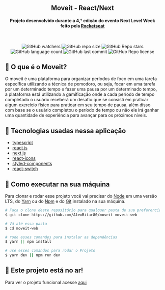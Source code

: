<h2 align="center">
  Moveit - React/Next
</h2>

<h4 align="center">
  Projeto desenvolvido durante a 4,° edição do evento Next Level Week feito pela <a href="https://app.rocketseat.com.br/dashboard">Rocketseat</a>
</h4>

<br/>

<p align="center">
  <img alt="GitHub watchers" src="https://img.shields.io/github/watchers/AlexBitar80/moveit?style=social">

  <img alt="GitHub repo size" src="https://img.shields.io/github/repo-size/AlexBitar80/moveit">

  <img alt="GitHub Repo stars" src="https://img.shields.io/github/stars/AlexBitar80/moveit?style=social">

  <img alt="GitHub language count" src="https://img.shields.io/github/languages/count/AlexBitar80/moveit">

  <img alt="GitHub last commit" src="https://img.shields.io/github/last-commit/AlexBitar80/moveit">

  <img alt="GitHub Repo license" src="https://img.shields.io/github/license/AlexBitar80/moveit">
</p>

## :dart: O que é o Moveit?

O moveit é uma plataforma para organizar períodos de foco em uma tarefa específica utilizando a técnica de pomodoro, ou seja, focar em uma tarefa por um determinado tempo e fazer uma pausa por um determinado tempo, a plataforma está utilizando a gamificação onde a cada período de tempo completado o usuário receberá um desafio que se consisti em praticar algum exercício físico para praticar em seu tempo de pausa, além disso com base se o usuário completou o período de tempo ou não ele irá ganhar uma quantidade de experiência para avançar para os próximos níveis.
<br/>

## :rainbow: Tecnologias usadas nessa aplicação

-  [typescript](https://www.typescriptlang.org/)
-  [react.js](https://pt-br.reactjs.org/)
-  [next.js](https://nextjs.org/)
-  [react-icons](https://react-icons.github.io/react-icons/)
-  [styled-components](https://styled-components.com/)
-  [react-switch](https://www.npmjs.com/package/react-switch)

## :tada: Como executar na sua máquina

Para clonar e rodar esse projeto você vai precisar do [Node](https://nodejs.org/en/) em uma versão LTS, do [Yarn](https://yarnpkg.com/) ou do [Npm](https://www.npmjs.com/get-npm) e do [Git](https://git-scm.com/) instalado na sua máquina.

```bash
# Faça o clone deste repositório para qualquer pasta de sua preferencia
$ git clone https://github.com/AlexBitar80/moveit moveit-web

# Vá até essa pasta
$ cd moveit-web

# rode esses comandos para instalar as dependências
$ yarn || npm install

# use esses comandos para rodar o Projeto
$ yarn dev || npm run dev
```

## :confetti_ball: Este projeto está no ar!

Para ver o projeto funcional acesse <a href="https://moveit-weld-three.vercel.app/">aqui</a>
